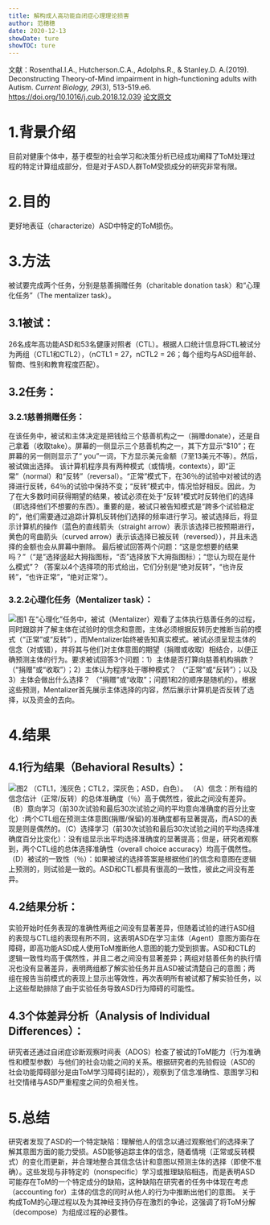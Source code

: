```yaml
---
title: 解构成人高功能自闭症心理理论损害
author: 范穗穗
date: 2020-12-13
showDate: ture
showTOC: ture
---
```

文献：Rosenthal.I.A., Hutcherson.C.A., Adolphs.R., & Stanley.D. A.(2019). Deconstructing Theory-of-Mind impairment in high-functioning adults with Autism. *Current Biology, 29*(3), 513-519.e6. https://doi.org/10.1016/j.cub.2018.12.039
[论文原文](../Source_Files/2020-12-13-FSS2.pdf)
# 1.背景介绍
目前对健康个体中，基于模型的社会学习和决策分析已经成功阐释了ToM处理过程的特定计算组成部分，但是对于ASD人群ToM受损成分的研究非常有限。
# 2.目的
更好地表征（characterize）ASD中特定的ToM损伤。
# 3.方法
被试要完成两个任务，分别是慈善捐赠任务（charitable donation task）和“心理化任务”（The mentalizer task）。
## 3.1被试：
26名成年高功能ASD和53名健康对照者（CTL）。根据人口统计信息将CTL被试分为两组（CTL1和CTL2），（nCTL1 = 27，nCTL2 = 26；每个组均与ASD组年龄、智商、性别和教育程度匹配）。
## 3.2任务：
### 3.2.1慈善捐赠任务：
在该任务中，被试和主体决定是把钱给三个慈善机构之一（捐赠donate），还是自己拿着（收取take）。屏幕的一侧显示三个慈善机构之一，其下方显示“$10”；在屏幕的另一侧则显示了“ you”一词，下方显示美元金额（7至13美元不等）。然后，被试做出选择。
该计算机程序具有两种模式（或情境，contexts），即“正常”（normal）和“反转”（reversal）。“正常”模式下，在36％的试验中对被试的选择进行反转，64％的试验中保持不变；“反转”模式中，情况恰好相反。因此，为了在大多数时间获得期望的结果，被试必须在处于“反转”模式时反转他们的选择（即选择他们不想要的东西）。重要的是，被试只被告知模式是“跨多个试验稳定的”，他们需要通过追踪计算机反转他们选择的频率进行学习。被试选择后，将显示计算机的操作（蓝色的直线箭头（straight arrow）表示该选择已按预期进行，黄色的弯曲箭头（curved arrow）表示该选择已被反转（reversed）），并且未选择的金额也会从屏幕中删除。
最后被试回答两个问题：“这是您想要的结果吗？”（“是”选择竖起大拇指图标，“否”选择放下大拇指图标）；“您认为现在是什么模式”？（答案以4个选择项的形式给出，它们分别是“绝对反转”，“也许反转”，“也许正常”，“绝对正常”）。
### 3.2.2心理化任务（Mentalizer task）：
![图1](../Supporting_Information/2020-12-13-FSS2-Fig1.png)
在“心理化”任务中，被试（Mentalizer）观看了主体执行慈善任务的过程，同时跟踪并了解主体在试验时的信念和意图，主体必须根据反转历史推断当前的模式（“正常”或“反转”），而Mentalizer始终被告知真实模式。被试必须呈现主体的信念（对或错），并将其与他们对主体意图的期望（捐赠或收取）相结合，以便正确预测主体的行为。要求被试回答3个问题：1）主体是否打算向慈善机构捐款？ （“捐赠”或“收取”）；2）主体认为程序处于哪种模式？ （“正常”或“反转”）；以及3）主体会做出什么选择？ （“捐赠”或“收取”；问题1和2的顺序是随机的）。根据这些预测，Mentalizer首先展示主体选择的内容，然后展示计算机是否反转了选择，以及资金的去向。
# 4.结果
## 4.1行为结果（Behavioral Results）：
![图2](../Supporting_Information/2020-12-13-FSS2-Fig2.png)
（CTL1，浅灰色；CTL2，深灰色；ASD，白色）。
（A）信念：所有组的信念估计（正常/反转）的总体准确度（％）高于偶然性，彼此之间没有差异。（B）意向学习（前30次试验和最后30次试验之间的平均意向准确度的百分比变化）:两个CTL组在预测主体意图(捐赠/保留)的准确度都有显著提高，而ASD的表现是则是偶然的。（C）选择学习（前30次试验和最后30次试验之间的平均选择准确度百分比变化）：没有组显示出平均选择准确度的显著提高；但是，研究者观察到，两个CTL组的总体选择准确性（overall choice accuracy）均高于偶然性。（D）被试的一致性（％）：如果被试的选择答案是根据他们的信念和意图在逻辑上预测的，则试验是一致的。ASD和CTL都具有很高的一致性，彼此之间没有差异。
## 4.2结果分析：
实验开始时任务表现的准确性两组之间没有显著差异，但随着试验的进行ASD组的表现与CTL组的表现有所不同，这表明ASD在学习主体（Agent）意图方面存在障碍，即高功能ASD成人使用ToM推断他人意图的能力受到损害。ASD和CTL的逻辑一致性均高于偶然性，并且二者之间没有显著差异；两组对慈善任务的执行情况也没有显著差异，表明两组都了解实验任务并且ASD被试清楚自己的意图；两组在报告当前模式的表现上显示出等效性，再次表明所有被试都了解实验任务，以上这些帮助排除了由于实验任务导致ASD行为障碍的可能性。
## 4.3个体差异分析（Analysis of Individual Differences）：
研究者还通过自闭症诊断观察时间表（ADOS）检查了被试的ToM能力（行为准确性和模型参数）与他们的社会功能之间的关系。根据研究者的先验假设（ASD的社会功能障碍部分是由ToM学习障碍引起的），观察到了信念准确性、意图学习和社交情绪与ASD严重程度之间的负相关性。
# 5.总结
研究者发现了ASD的一个特定缺陷：理解他人的信念以通过观察他们的选择来了解其意图方面的能力受损。ASD能够追踪主体的信念，随着情境（正常或反转模式）的变化而更新，并合理地整合其信念估计和意图以预测主体的选择（即使不准确）。这些发现与非特定的（nonspecific）学习或推理缺陷相违，而是表明ASD可能存在ToM的一个特定成分的缺陷，这种缺陷在研究者的任务中体现在考虑（accounting for）主体的信念的同时从他人的行为中推断出他们的意图。
关于构成ToM的心理过程以及为其神经支持仍存在激烈的争论，这强调了将ToM分解（decompose）为组成过程的必要性。
